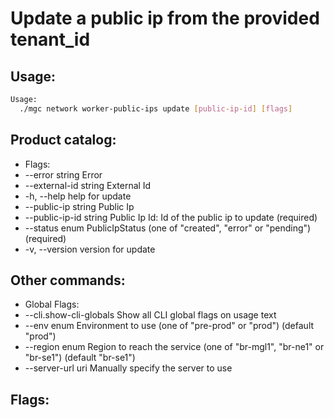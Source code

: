 # Update a public ip from the provided tenant_id

## Usage:
```bash
Usage:
  ./mgc network worker-public-ips update [public-ip-id] [flags]
```

## Product catalog:
- Flags:
- --error string          Error
- --external-id string    External Id
- -h, --help                  help for update
- --public-ip string      Public Ip
- --public-ip-id string   Public Ip Id: Id of the public ip to update (required)
- --status enum           PublicIpStatus (one of "created", "error" or "pending") (required)
- -v, --version               version for update

## Other commands:
- Global Flags:
- --cli.show-cli-globals   Show all CLI global flags on usage text
- --env enum               Environment to use (one of "pre-prod" or "prod") (default "prod")
- --region enum            Region to reach the service (one of "br-mgl1", "br-ne1" or "br-se1") (default "br-se1")
- --server-url uri         Manually specify the server to use

## Flags:
```bash

```

